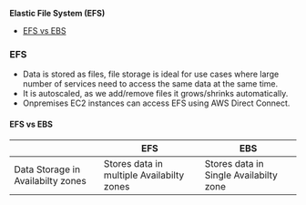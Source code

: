 **Elastic File System (EFS)**
- [EFS vs EBS](#vs)

### EFS
- Data is stored as files, file storage is ideal for use cases where large number of services need to access the same data at the same time.
- It is autoscaled, as we add/remove files it grows/shrinks automatically.
- Onpremises EC2 instances can access EFS using AWS Direct Connect.
  
<a name=vs></a>
#### EFS vs EBS
||EFS|EBS|
|---|---|---|
|Data Storage in Availabilty zones|Stores data in multiple Availabilty zones|Stores data in Single Availabilty zone|
